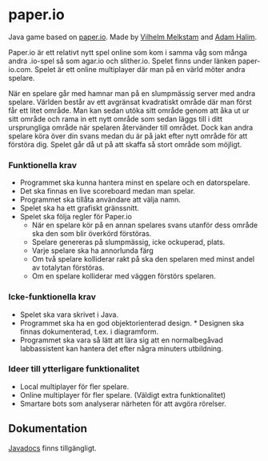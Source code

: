 # paper.io
Java game based on [paper.io](http://paper-io.com). Made by [Vilhelm Melkstam](https://github.com/vilhelmmelkstam) and [Adam Halim](https://github.com/adamhalim).

Paper.io är ett relativt nytt spel online som kom i samma våg som många andra .io-spel så som agar.io och slither.io. Spelet finns under länken paper-io.com. Spelet är ett online multiplayer där man på en värld möter andra spelare.

När en spelare går med hamnar man på en slumpmässig server med andra spelare. Världen består av ett avgränsat kvadratiskt område där man först får ett litet område. Man kan sedan utöka sitt område genom att åka ut ur sitt område och rama in ett nytt område som sedan läggs till i ditt ursprungliga område när spelaren återvänder till området. Dock kan andra spelare köra över din svans medan du är på jakt efter nytt område för att förstöra dig. Spelet går då ut på att skaffa så stort område som möjligt.

### Funktionella krav
* Programmet ska kunna hantera minst en spelare och en datorspelare.
* Det ska finnas en live scoreboard medan man spelar.
* Programmet ska tillåta användare att välja namn.
* Spelet ska ha ett grafiskt gränssnitt.
* Spelet ska följa regler för Paper.io
	* När en spelare kör på en annan spelares svans utanför dess område ska den som blir överkörd förstöras.
	* Spelare genereras på slumpmässig, icke ockuperad, plats.
	* Varje spelare ska ha annorlunda färg
	* Om två spelare kolliderar rakt på ska den spelaren med minst andel av totalytan förstöras. 
	* Om en spelare kolliderar med väggen förstörs spelaren.

### Icke-funktionella krav
* Spelet ska vara skrivet i Java.
* Programmet ska ha en god objektorienterad design. * Designen ska finnas dokumenterad, t.ex. i diagramform.
* Programmet ska vara så lätt att lära sig att en normalbegåvad labbassistent kan hantera det efter några minuters utbildning.

### Ideer till ytterligare funktionalitet
* Local multiplayer för fler spelare.
* Online multiplayer för fler spelare. (Väldigt extra funktionalitet)
* Smartare bots som analyserar närheten för att avgöra rörelser.


## Dokumentation
[Javadocs](https://vilhelmmelkstam.github.io/paper.io) finns tillgängligt.

